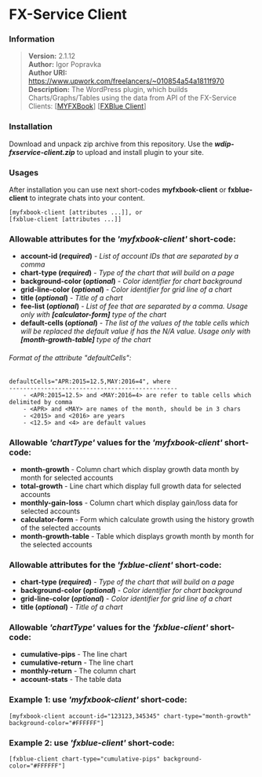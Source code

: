 # FX-Service Client

### Information
> **Version:** 2.1.12<br/>
> **Author:** Igor Popravka<br/>
> **Author URI:** <https://www.upwork.com/freelancers/~010854a54a1811f970><br/>
> **Description:** The WordPress plugin, which builds Charts/Graphs/Tables using the data from API of the FX-Service Clients: [<a href="https://www.myfxbook.com/api">MYFXBook</a>] [<a href="https://www.fxblue.com">FXBlue Client</a>]

### Installation
Download and unpack zip archive from this repository. Use the ***wdip-fxservice-client.zip*** to upload and install plugin to your site.

### Usages
After installation you can use next short-codes **myfxbook-client** or **fxblue-client** to integrate chats into your content.
```text
[myfxbook-client [attributes ...]], or
[fxblue-client [attributes ...]]
```

### Allowable attributes for the _'myfxbook-client'_ short-code:
* **account-id (_required_)** - _List of account IDs that are separated by a comma_
* **chart-type (_required_)** - _Type of the chart that will build on a page_
* **background-color (_optional_)** - _Color identifier for chart background_
* **grid-line-color (_optional_)** - _Color identifier for grid line of a chart_
* **title (_optional_)** - _Title of a chart_
* **fee-list (_optional_)** - _List of fee that are separated by a comma. Usage only with **[calculator-form]** type of the chart_
* **default-cells (_optional_)** - _The list of the values of the table cells which will be replaced the default value if has the N/A value. Usage only with **[month-growth-table]** type of the chart_

###### Format of the attribute "defaultCells":
```text
defaultCells="APR:2015=12.5,MAY:2016=4", where
------------------------------------------------
    - <APR:2015=12.5> and <MAY:2016=4> are refer to table cells which delimited by comma
    - <APR> and <MAY> are names of the month, should be in 3 chars
    - <2015> and <2016> are years
    - <12.5> and <4> are default values
```

### Allowable _'chartType'_ values for the _'myfxbook-client'_ short-code:
* **month-growth** - Column chart which display growth data month by month for selected accounts
* **total-growth** - Line chart which display full growth data for selected accounts
* **monthly-gain-loss** - Column chart which display gain/loss data for selected accounts
* **calculator-form** - Form which calculate growth using the history growth of the selected accounts
* **month-growth-table** - Table which displays growth month by month for the selected accounts

### Allowable attributes for the _'fxblue-client'_ short-code:
* **chart-type (_required_)** - _Type of the chart that will build on a page_
* **background-color (_optional_)** - _Color identifier for chart background_
* **grid-line-color (_optional_)** - _Color identifier for grid line of a chart_
* **title (_optional_)** - _Title of a chart_

### Allowable _'chartType'_ values for the _'fxblue-client'_ short-code:
* **cumulative-pips** - The line chart
* **cumulative-return** - The line chart
* **monthly-return** - The column chart
* **account-stats** - The table data

### Example 1: use _'myfxbook-client'_ short-code:
```text
[myfxbook-client account-id="123123,345345" chart-type="month-growth" background-color="#FFFFFF"]
```

### Example 2: use _'fxblue-client'_ short-code:
```text
[fxblue-client chart-type="cumulative-pips" background-color="#FFFFFF"]
```

